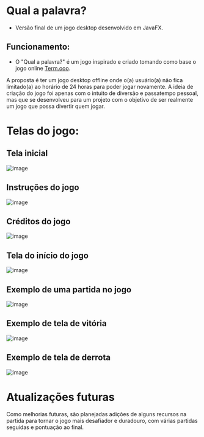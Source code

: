 # Qual a palavra?

 - Versão final de um jogo desktop desenvolvido em JavaFX.

## Funcionamento:
 
- O "Qual a palavra?" é um jogo inspirado e criado tomando como base o jogo online [Term.ooo](https://term.ooo/).
 
A proposta é ter um jogo desktop offline onde o(a) usuário(a) não fica limitado(a) ao horário de 24 horas para poder jogar novamente. A ideia de criação do jogo foi apenas com o intuito de diversão e passatempo pessoal, mas que se desenvolveu para um projeto com o objetivo de ser realmente um jogo que possa divertir quem jogar. 

# Telas do jogo:
 
 ## Tela inicial
![image](https://user-images.githubusercontent.com/58229800/166390686-05104de7-08a6-4293-abb4-cc72f331c2c3.png)
## Instruções do jogo
![image](https://user-images.githubusercontent.com/58229800/168149925-526fb99c-1a77-4362-b0c9-54c451139f69.png)
## Créditos do jogo
![image](https://user-images.githubusercontent.com/58229800/166181149-e791ded4-8b73-421c-b1e4-82bcb88fe45e.png)
## Tela do início do jogo
![image](https://user-images.githubusercontent.com/58229800/166181151-243f392b-4391-4a20-ae32-dea060320738.png)
## Exemplo de uma partida no jogo
![image](https://user-images.githubusercontent.com/58229800/166181463-9e0a0700-9ed2-4acb-b619-ba61aabb782b.png)
## Exemplo de tela de vitória
![image](https://user-images.githubusercontent.com/58229800/168150521-a23455c6-a176-4ea1-9212-8ca85e2923e6.png)
## Exemplo de tela de derrota
![image](https://user-images.githubusercontent.com/58229800/168150309-c891341b-abf4-4b3c-974a-487ca757e00e.png)

# Atualizações futuras 

Como melhorias futuras, são planejadas adições de alguns recursos na partida para tornar o jogo mais desafiador e duradouro, com várias partidas seguidas e pontuação ao final.
